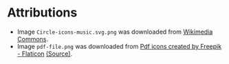 # Attributions

 * Image `Circle-icons-music.svg.png` was downloaded from [Wikimedia Commons](https://upload.wikimedia.org/wikipedia/commons/thumb/8/80/Circle-icons-music.svg/1024px-Circle-icons-music.svg.png).
 * Image `pdf-file.png` was downloaded from [Pdf icons created by Freepik - Flaticon](https://www.flaticon.com/free-icons/pdf) [(Source)]().
